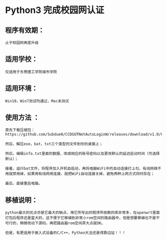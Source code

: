 Python3 完成校园网认证
=====================

程序有效期：<br>
------------------
    止于校园网再度升级
适用学校：<br>
---------------------
    仅适用于东莞理工学院城市学院
适用环境：<br>
---------------------
    Win10，Win7测试均通过，Mac未测试
使用方法 ：<br>
--------------------
    首先下载压缩包：https://github.com/Subdue0/CCDGUTNetAutoLoginW/releases/download/v1.0/CCDGUTAutoLogin.rar
    
    然后，解压exe，bat，txt三个类型的文件到你的桌面上；
    
    然后，编辑info.txt里面的数据，改成相应的账号密码以及更改默认的延迟启动时间（可选择默认）；
    
    接着，运行bat文件，将程序加入开机自启动，再将电脑WiFi中的自动连接打上勾，有线网络不用就禁用掉，如果用有线网络连接，就把WiFi自动连接关掉，避免两种上网方式同时存在；
    
    最后，直接重启电脑。
移植说明：<br>
--------------------
    python最大的优点亦是它最大的缺点，用它所写出的程序所依赖的库非常多，在openwrt里面打包后程序还是蛮大的，这不便于它移植到非常小rom空间的路由器中，但是想要移植也不是不可行的，稍微改动下源码，再把路由器rom空间弄大点就OK。
    
    但是，有更适用于嵌入式设备的C/C++，Python大法还是得靠边站！！！
